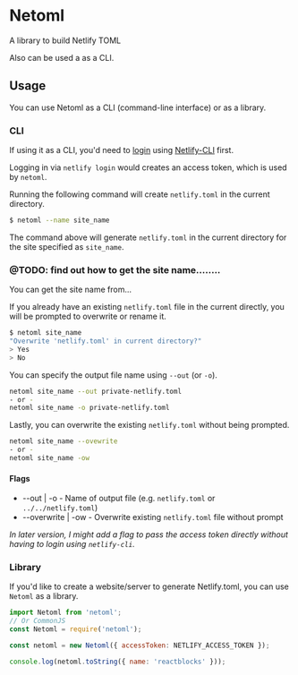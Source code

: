# Netoml

A library to build Netlify TOML

Also can be used a as a CLI.

## Usage

You can use Netoml as a CLI (command-line interface) or as a library.

### CLI

If using it as a CLI, you'd need to [login](https://cli.netlify.com/commands/login) using [Netlify-CLI](https://cli.netlify.com/) first.

Logging in via `netlify login` would creates an access token, which is used by `netoml`.

Running the following command will create `netlify.toml` in the current directory.

```bash
$ netoml --name site_name
```

The command above will generate `netlify.toml` in the current directory for the site specified as `site_name`.

### @TODO: find out how to get the site name........

You can get the site name from...

If you already have an existing `netlify.toml` file in the current directly, you will be prompted to overwrite or rename it.

```bash
$ netoml site_name
"Overwrite 'netlify.toml' in current directory?"
> Yes
> No
```

You can specify the output file name using `--out` (or `-o`).

```bash
netoml site_name --out private-netlify.toml
- or -
netoml site_name -o private-netlify.toml
```

Lastly, you can overwrite the existing `netlify.toml` without being prompted.

```bash
netoml site_name --ovewrite
- or -
netoml site_name -ow
```

#### Flags

- --out | -o - Name of output file (e.g. `netlify.toml` or `../../netlify.toml`)
- --overwrite | -ow - Overwrite existing `netlify.toml` file without prompt

_In later version, I might add a flag to pass the access token directly without having to login using `netlify-cli`._

### Library

If you'd like to create a website/server to generate Netlify.toml, you can use `Netoml` as a library.

```javascript
import Netoml from 'netoml';
// Or CommonJS
const Netoml = require('netoml');

const netoml = new Netoml({ accessToken: NETLIFY_ACCESS_TOKEN });

console.log(netoml.toString({ name: 'reactblocks' }));
```
